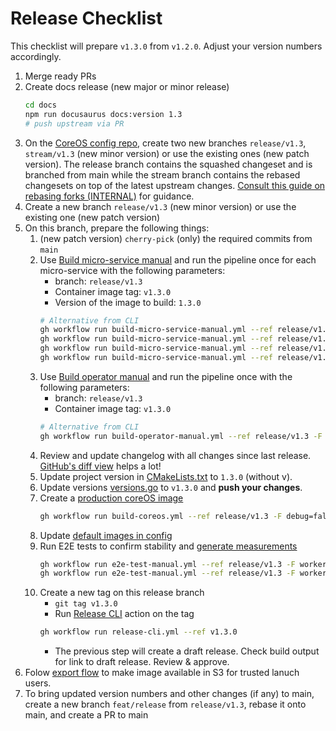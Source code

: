 # Release Checklist

This checklist will prepare `v1.3.0` from `v1.2.0`. Adjust your version numbers accordingly.

1. Merge ready PRs
2. Create docs release (new major or minor release)
    ```sh
    cd docs
    npm run docusaurus docs:version 1.3
    # push upstream via PR
    ```
3. On the [CoreOS config repo](https://github.com/edgelesssys/constellation-fedora-coreos-config), create two new branches `release/v1.3`, `stream/v1.3` (new minor version) or use the existing ones (new patch version).
   The release branch contains the squashed changeset and is branched from main while the stream branch contains the rebased changesets on top of the latest upstream changes.
   [Consult this guide on rebasing forks (INTERNAL)](https://github.com/edgelesssys/wiki/blob/master/documentation/rebasing_forks.md#managing-release-branches) for guidance.
4. Create a new branch `release/v1.3` (new minor version) or use the existing one (new patch version)
5. On this branch, prepare the following things:
    1. (new patch version) `cherry-pick` (only) the required commits from `main`
    2. Use [Build micro-service manual](https://github.com/edgelesssys/constellation/actions/workflows/build-micro-service-manual.yml) and run the pipeline once for each micro-service with the following parameters:
        * branch: `release/v1.3`
        * Container image tag: `v1.3.0`
        * Version of the image to build: `1.3.0`
        ```sh
        # Alternative from CLI
        gh workflow run build-micro-service-manual.yml --ref release/v1.3 -F microService=access-manager -F imageTag=v1.3.0 -F version=1.3.0
        gh workflow run build-micro-service-manual.yml --ref release/v1.3 -F microService=join-service -F imageTag=v1.3.0 -F version=1.3.0
        gh workflow run build-micro-service-manual.yml --ref release/v1.3 -F microService=kmsserver -F imageTag=v1.3.0 -F version=1.3.0
        gh workflow run build-micro-service-manual.yml --ref release/v1.3 -F microService=verification-service -F imageTag=v1.3.0 -F version=1.3.0
        ```
    3. Use [Build operator manual](https://github.com/edgelesssys/constellation/actions/workflows/build-operator-manual.yml) and run the pipeline once with the following parameters:
        * branch: `release/v1.3`
        * Container image tag: `v1.3.0`
        ```sh
        # Alternative from CLI
        gh workflow run build-operator-manual.yml --ref release/v1.3 -F imageTag=v1.3.0
        ```
    4. Review and update changelog with all changes since last release. [GitHub's diff view](https://github.com/edgelesssys/constellation/compare/v1.2.0...main) helps a lot!
    5. Update project version in [CMakeLists.txt](/CMakeLists.txt) to `1.3.0` (without v).
    6. Update versions [versions.go](../../internal/versions/versions.go#L33-L39) to `v1.3.0` and **push your changes**.
    7. Create a [production coreOS image](/.github/workflows/build-coreos.yml)
        ```sh
        gh workflow run build-coreos.yml --ref release/v1.3 -F debug=false -F coreOSConfigBranch=release/v1.3 -F imageVersion=v1.3.0
        ```
    8. Update [default images in config](/internal/config/images_enterprise.go)
    9. Run E2E tests to confirm stability and [generate measurements](/.github/workflows/e2e-test-manual.yml)
        ```sh
        gh workflow run e2e-test-manual.yml --ref release/v1.3 -F workerNodesCount=2 -F controlNodesCount=1 -F autoscale=false -F cloudProvider=azure -F machineType=Standard_DC4as_v5 -F sonobuoyTestSuiteCmd="--mode quick" -F kubernetesVersion=1.23 -F coreosImage=/CommunityGalleries/ConstellationCVM-b3782fa0-0df7-4f2f-963e-fc7fc42663df/Images/constellation/Versions/1.3.0 -F isDebugImage=false
        gh workflow run e2e-test-manual.yml --ref release/v1.3 -F workerNodesCount=2 -F controlNodesCount=1 -F autoscale=false -F cloudProvider=gcp -F machineType=n2d-standard-4 -F sonobuoyTestSuiteCmd="--mode quick" -F kubernetesVersion=1.23 -F coreosImage=projects/constellation-images/global/images/constellation-v1-3-0 -F isDebugImage=false
        ```
    10. Create a new tag on this release branch
        * `git tag v1.3.0`
        * Run [Release CLI](https://github.com/edgelesssys/constellation/actions/workflows/release-cli.yml) action on the tag
        ```sh
        gh workflow run release-cli.yml --ref v1.3.0
        ```
        * The previous step will create a draft release. Check build output for link to draft release. Review & approve.
6. Folow [export flow](https://github.com/edgelesssys/wiki/blob/master/documentation/constellation/customer-onboarding.md#manual-export-and-import) to make image available in S3 for trusted lanuch users.
7. To bring updated version numbers and other changes (if any) to main, create a new branch `feat/release` from `release/v1.3`, rebase it onto main, and create a PR to main
